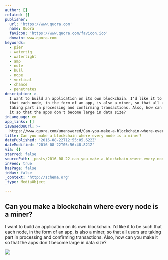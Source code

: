 ```yaml
---
author: []
related: []
publisher:
  url: 'https://www.quora.com'
  name: Quora
  favicon: 'https://www.quora.com/favicon.ico'
  domain: www.quora.com
keywords:
  - pier
  - watertig
  - watertight
  - amp
  - note
  - hull
  - nope
  - vertical
  - chance
  - penetrates
description: >-
  I want to build an application on its own blockchain. I'd like it to be such
  that each node, in the form of an app, is also a miner, so that all users are
  taking part in processing and confirming transactions. Also, how can you make
  it so that the apps don't become large in data size?
inLanguage: en
app_links: []
isBasedOnUrl: >-
  https://www.quora.com/unanswered/Can-you-make-a-blockchain-where-every-node-is-a-miner
title: Can you make a blockchain where every node is a miner?
datePublished: '2016-08-22T12:55:05.622Z'
dateModified: '2016-08-22T05:56:48.821Z'
via: {}
starred: false
sourcePath: _posts/2016-08-22-can-you-make-a-blockchain-where-every-node-is-a-miner.md
inFeed: true
hasPage: false
inNav: false
_context: 'http://schema.org'
_type: MediaObject

---
```

<article style=""><h1>Can you make a blockchain where every node is a miner?</h1><p>I want to build an application on its own blockchain. I'd like it to be such that each node, in the form of an app, is also a miner, so that all users are taking part in processing and confirming transactions. Also, how can you make it so that the apps don't become large in data size?</p><img src="https://qph.ec.quoracdn.net/main-qimg-ec0277121c1441a80cd5d57f7a830714-c?convert_to_webp=true" /></article>